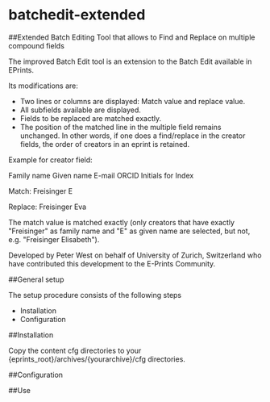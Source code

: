 # batchedit-extended
##Extended Batch Editing Tool that allows to Find and Replace on multiple compound fields

The improved Batch Edit tool is an extension to the Batch Edit available in EPrints. 

Its modifications are:

- Two lines or columns are displayed: Match value and replace value.
- All subfields available are displayed.
- Fields to be replaced are matched exactly.
- The position of the matched line in the multiple field remains unchanged. In other 
words, if one does a find/replace in the creator fields, the order of creators in an 
eprint is retained.


Example for creator field:

Family name Given name E-mail ORCID Initials for Index 

Match: Freisinger E 

Replace: Freisinger Eva

The match value is matched exactly (only creators that have exactly "Freisinger" as 
family name and "E" as given name are selected, but not, e.g. "Freisinger 
Elisabeth").


Developed by Peter West on behalf of University of Zurich, Switzerland who have 
contributed this development to the E-Prints Community.

##General setup

The setup procedure consists of the following steps

- Installation
- Configuration


##Installation

Copy the content cfg directories to your {eprints_root}/archives/{yourarchive}/cfg 
directories.


##Configuration


##Use


